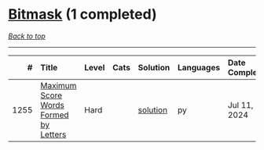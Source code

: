 # [Bitmask](<https://leetcode.com/tag/Bitmask/>) (1 completed)

*[Back to top](<../../README.md>)*

------

|    # | Title                                                                                                          | Level   | Cats   | Solution                                                         | Languages   | Date Complete   |
|-----:|:---------------------------------------------------------------------------------------------------------------|:--------|:-------|:-----------------------------------------------------------------|:------------|:----------------|
| 1255 | [Maximum Score Words Formed by Letters](<https://leetcode.com/problems/maximum-score-words-formed-by-letters>) | Hard    |        | [solution](<../_1255. Maximum Score Words Formed by Letters.md>) | py          | Jul 11, 2024    |